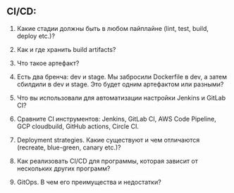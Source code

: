 ## CI/CD:

1. Какие стадии должны быть в любом пайплайне (lint, test, build, deploy etc.)?

2. Как и где хранить build artifacts?

3. Что такое артефакт?

4. Есть два бренча: dev и stage. Мы забросили Dockerfile в dev, а затем сбилдили в dev и stage. Это будет одним артефактом или разными?

5. Что вы использовали для автоматизации настройки Jenkins и GitLab CI?

6. Сравните CI инструментов: Jenkins, GitLab CI, AWS Code Pipeline, GCP cloudbuild, GitHub actions, Circle CI.

7. Deployment strategies. Какие существуют и чем отличаются (recreate, blue-green, canary etc.)?

8. Как реализовать СI/CD для программы, которая зависит от нескольких других программ?

9. GitOps. В чем его преимущества и недостатки?

